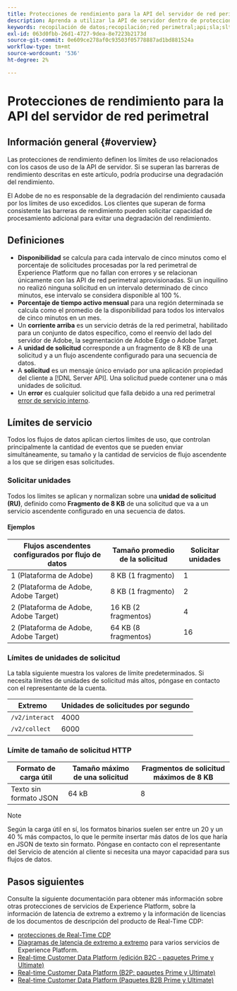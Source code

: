 ```yaml
---
title: Protecciones de rendimiento para la API del servidor de red perimetral
description: Aprenda a utilizar la API de servidor dentro de protecciones de rendimiento óptimas.
keywords: recopilación de datos;recopilación;red perimetral;api;sla;slt;niveles de servicio
exl-id: 063d0fbb-26d1-4727-9dea-8e7223b2173d
source-git-commit: 0e609ce278af0c93503f05778887ad1bd881524a
workflow-type: tm+mt
source-wordcount: '536'
ht-degree: 2%

---
```


# Protecciones de rendimiento para la API del servidor de red perimetral

## Información general {#overview}

Las protecciones de rendimiento definen los límites de uso relacionados con los casos de uso de la API de servidor. Si se superan las barreras de rendimiento descritas en este artículo, podría producirse una degradación del rendimiento.

El Adobe de no es responsable de la degradación del rendimiento causada por los límites de uso excedidos. Los clientes que superan de forma consistente las barreras de rendimiento pueden solicitar capacidad de procesamiento adicional para evitar una degradación del rendimiento.

## Definiciones

* **Disponibilidad** se calcula para cada intervalo de cinco minutos como el porcentaje de solicitudes procesadas por la red perimetral de Experience Platform que no fallan con errores y se relacionan únicamente con las API de red perimetral aprovisionadas. Si un inquilino no realizó ninguna solicitud en un intervalo determinado de cinco minutos, ese intervalo se considera disponible al 100 %.
* **Porcentaje de tiempo activo mensual** para una región determinada se calcula como el promedio de la disponibilidad para todos los intervalos de cinco minutos en un mes.
* Un **corriente arriba** es un servicio detrás de la red perimetral, habilitado para un conjunto de datos específico, como el reenvío del lado del servidor de Adobe, la segmentación de Adobe Edge o Adobe Target.
* A **unidad de solicitud** corresponde a un fragmento de 8 KB de una solicitud y a un flujo ascendente configurado para una secuencia de datos.
* A **solicitud** es un mensaje único enviado por una aplicación propiedad del cliente a [!DNL Server API]. Una solicitud puede contener una o más unidades de solicitud.
* Un **error** es cualquier solicitud que falla debido a una red perimetral [error de servicio interno](error-handling.md).

## Límites de servicio

Todos los flujos de datos aplican ciertos límites de uso, que controlan principalmente la cantidad de eventos que se pueden enviar simultáneamente, su tamaño y la cantidad de servicios de flujo ascendente a los que se dirigen esas solicitudes.

### Solicitar unidades

Todos los límites se aplican y normalizan sobre una **unidad de solicitud (RU)**, definido como **Fragmento de 8 KB** de una solicitud que va a un servicio ascendente configurado en una secuencia de datos.

#### Ejemplos

| Flujos ascendentes configurados por flujo de datos | Tamaño promedio de la solicitud | Solicitar unidades |
| --- | --- | --- |
| 1 (Plataforma de Adobe) | 8 KB (1 fragmento) | 1 |
| 2 (Plataforma de Adobe, Adobe Target) | 8 KB (1 fragmento) | 2 |
| 2 (Plataforma de Adobe, Adobe Target) | 16 KB (2 fragmentos) | 4 |
| 2 (Plataforma de Adobe, Adobe Target) | 64 KB (8 fragmentos) | 16 |

### Límites de unidades de solicitud

La tabla siguiente muestra los valores de límite predeterminados. Si necesita límites de unidades de solicitud más altos, póngase en contacto con el representante de la cuenta.

| Extremo | Unidades de solicitudes por segundo |
| --- | --- |
| `/v2/interact` | 4000 |
| `/v2/collect` | 6000 |


### Límite de tamaño de solicitud HTTP

| Formato de carga útil | Tamaño máximo de una solicitud | Fragmentos de solicitud máximos de 8 KB |
| --- | --- | --- |
| Texto sin formato JSON | 64 kB | 8 |


>[!NOTE]
>
>Según la carga útil en sí, los formatos binarios suelen ser entre un 20 y un 40 % más compactos, lo que le permite insertar más datos de los que haría en JSON de texto sin formato. Póngase en contacto con el representante del Servicio de atención al cliente si necesita una mayor capacidad para sus flujos de datos.

## Pasos siguientes

Consulte la siguiente documentación para obtener más información sobre otras protecciones de servicios de Experience Platform, sobre la información de latencia de extremo a extremo y la información de licencias de los documentos de descripción del producto de Real-Time CDP:

* [protecciones de Real-Time CDP](/help/rtcdp/guardrails/overview.md)
* [Diagramas de latencia de extremo a extremo](https://experienceleague.adobe.com/docs/blueprints-learn/architecture/architecture-overview/deployment/guardrails.html?lang=en#end-to-end-latency-diagrams) para varios servicios de Experience Platform.
* [Real-time Customer Data Platform (edición B2C - paquetes Prime y Ultimate)](https://helpx.adobe.com/legal/product-descriptions/real-time-customer-data-platform-b2c-edition-prime-and-ultimate-packages.html)
* [Real-time Customer Data Platform (B2P: paquetes Prime y Ultimate)](https://helpx.adobe.com/legal/product-descriptions/real-time-customer-data-platform-b2p-edition-prime-and-ultimate-packages.html)
* [Real-time Customer Data Platform (Paquetes B2B Prime y Ultimate)](https://helpx.adobe.com/legal/product-descriptions/real-time-customer-data-platform-b2b-edition-prime-and-ultimate-packages.html)
